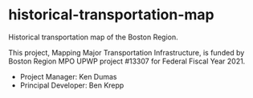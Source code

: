 # historical-transportation-map
Historical transportation map of the Boston Region.

This project, Mapping Major Transportation Infrastructure, is funded by Boston Region MPO UPWP project #13307 for Federal Fiscal Year 2021.

* Project Manager: Ken Dumas
* Principal Developer: Ben Krepp
